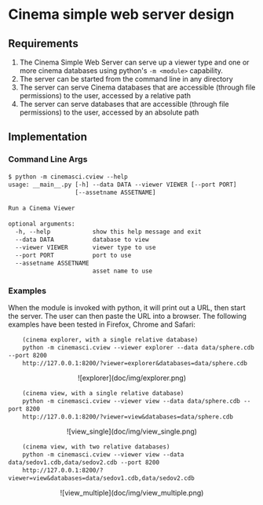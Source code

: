# Cinema simple web server design

## Requirements

1. The Cinema Simple Web Server can serve up a viewer type and one or more cinema databases using python's `-m <module>` capability.
1. The server can be started from the command line in any directory
1. The server can serve Cinema databases that are accessible (through file permissions) to the user, accessed by a relative path 
1. The server can serve databases that are accessible (through file permissions) to the user, accessed by an absolute path

## Implementation 

### Command Line Args

```
$ python -m cinemasci.cview --help
usage: __main__.py [-h] --data DATA --viewer VIEWER [--port PORT]
                   [--assetname ASSETNAME]

Run a Cinema Viewer

optional arguments:
  -h, --help            show this help message and exit
  --data DATA           database to view
  --viewer VIEWER       viewer type to use
  --port PORT           port to use
  --assetname ASSETNAME
                        asset name to use
```

### Examples

When the module is invoked with python, it will print out a URL, then start the server. The user can then paste the URL into a browser. The following examples have been tested in Firefox, Chrome and Safari:


```
    (cinema explorer, with a single relative database)
    python -m cinemasci.cview --viewer explorer --data data/sphere.cdb --port 8200
    http://127.0.0.1:8200/?viewer=explorer&databases=data/sphere.cdb
```
<p align="center">
![explorer](doc/img/explorer.png)
</p>

```
    (cinema view, with a single relative database)
    python -m cinemasci.cview --viewer view --data data/sphere.cdb --port 8200
    http://127.0.0.1:8200/?viewer=view&databases=data/sphere.cdb
```
<p align="center">
![view_single](doc/img/view_single.png)
</p>

```
    (cinema view, with two relative databases)
    python -m cinemasci.cview --viewer view --data data/sedov1.cdb,data/sedov2.cdb --port 8200
    http://127.0.0.1:8200/?viewer=view&databases=data/sedov1.cdb,data/sedov2.cdb
```
<p align="center">
![view_multiple](doc/img/view_multiple.png)
</p>

